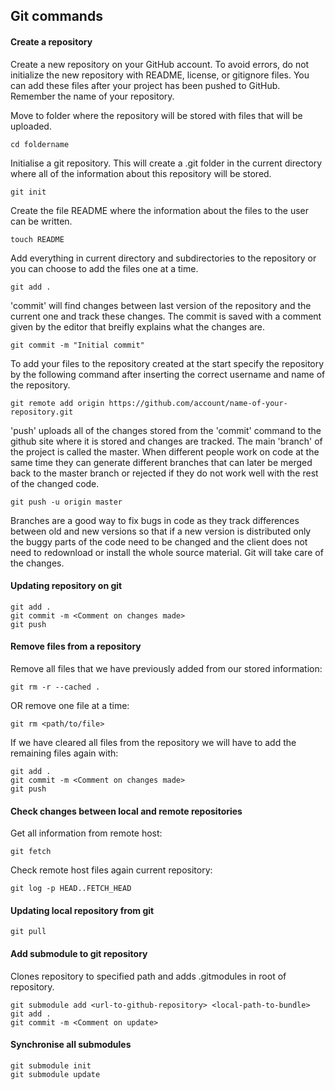## Git commands

#### Create a repository

Create a new repository on your GitHub account. To avoid errors, do not initialize the new repository with README, license, or gitignore files. You can add these files after your project has been pushed to GitHub. Remember the name of your repository.

Move to folder where the repository will be stored with files that will be uploaded.

    cd foldername
    
Initialise a git repository. This will create a .git folder in the current directory where all of the information about this repository will be stored.

    git init
    
Create the file README where the information about the files to the user can be written.

    touch README
    
Add everything in current directory and subdirectories to the repository or you can choose to add the files one at a time.

    git add .
    
'commit' will find changes between last version of the repository and the current one and track these changes. The commit is saved with a comment given by the editor that breifly explains what the changes are.

    git commit -m "Initial commit"
 
To add your files to the repository created at the start specify the repository by the following command after inserting the correct username and name of the repository.
 
    git remote add origin https://github.com/account/name-of-your-repository.git
    
'push' uploads all of the changes stored from the 'commit' command to the github site where it is stored and changes are tracked. The main 'branch' of the project is called the master. When different people work on code at the same time they can generate different branches that can later be merged back to the master branch or rejected if they do not work well with the rest of the changed code.

    git push -u origin master

Branches are a good way to fix bugs in code as they track differences between old and new versions so that if a new version is distributed only the buggy parts of the code need to be changed and the client does not need to redownload or install the whole source material. Git will take care of the changes.

#### Updating repository on git

    git add .
    git commit -m <Comment on changes made>
    git push
    
#### Remove files from a repository
    
Remove all files that we have previously added from our stored information:
    
    git rm -r --cached .
    
OR remove one file at a time:

    git rm <path/to/file>

If we have cleared all files from the repository we will have to add the remaining files again with:

    git add .
    git commit -m <Comment on changes made>
    git push
    
#### Check changes between local and remote repositories

Get all information from remote host:

    git fetch
    
Check remote host files again current repository:
    
    git log -p HEAD..FETCH_HEAD

#### Updating local repository from git

    git pull

#### Add submodule to git repository

Clones repository to specified path and adds .gitmodules in root of repository.

    git submodule add <url-to-github-repository> <local-path-to-bundle>
    git add . 
    git commit -m <Comment on update>

#### Synchronise all submodules
    
    git submodule init 
    git submodule update

